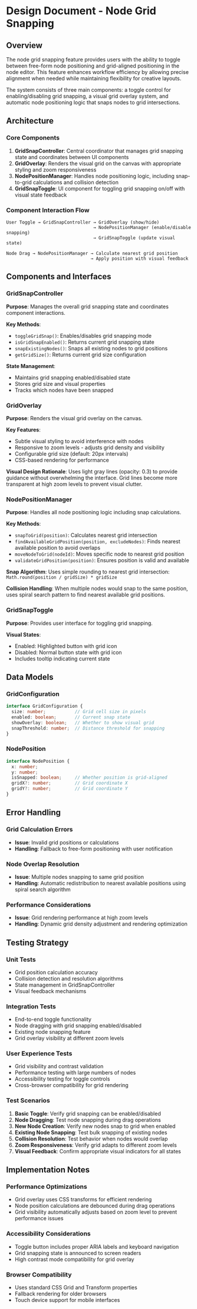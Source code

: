 # Design Document - Node Grid Snapping

## Overview

The node grid snapping feature provides users with the ability to toggle between free-form node positioning and grid-aligned positioning in the node editor. This feature enhances workflow efficiency by allowing precise alignment when needed while maintaining flexibility for creative layouts.

The system consists of three main components: a toggle control for enabling/disabling grid snapping, a visual grid overlay system, and automatic node positioning logic that snaps nodes to grid intersections.

## Architecture

### Core Components

1. **GridSnapController**: Central coordinator that manages grid snapping state and coordinates between UI components
2. **GridOverlay**: Renders the visual grid on the canvas with appropriate styling and zoom responsiveness
3. **NodePositionManager**: Handles node positioning logic, including snap-to-grid calculations and collision detection
4. **GridSnapToggle**: UI component for toggling grid snapping on/off with visual state feedback

### Component Interaction Flow

```
User Toggle → GridSnapController → GridOverlay (show/hide)
                                 → NodePositionManager (enable/disable snapping)
                                 → GridSnapToggle (update visual state)

Node Drag → NodePositionManager → Calculate nearest grid position
                                → Apply position with visual feedback
```

## Components and Interfaces

### GridSnapController

**Purpose**: Manages the overall grid snapping state and coordinates component interactions.

**Key Methods**:
- `toggleGridSnap()`: Enables/disables grid snapping mode
- `isGridSnapEnabled()`: Returns current grid snapping state
- `snapExistingNodes()`: Snaps all existing nodes to grid positions
- `getGridSize()`: Returns current grid size configuration

**State Management**:
- Maintains grid snapping enabled/disabled state
- Stores grid size and visual properties
- Tracks which nodes have been snapped

### GridOverlay

**Purpose**: Renders the visual grid overlay on the canvas.

**Key Features**:
- Subtle visual styling to avoid interference with nodes
- Responsive to zoom levels - adjusts grid density and visibility
- Configurable grid size (default: 20px intervals)
- CSS-based rendering for performance

**Visual Design Rationale**: Uses light gray lines (opacity: 0.3) to provide guidance without overwhelming the interface. Grid lines become more transparent at high zoom levels to prevent visual clutter.

### NodePositionManager

**Purpose**: Handles all node positioning logic including snap calculations.

**Key Methods**:
- `snapToGrid(position)`: Calculates nearest grid intersection
- `findAvailableGridPosition(position, excludeNodes)`: Finds nearest available position to avoid overlaps
- `moveNodeToGrid(nodeId)`: Moves specific node to nearest grid position
- `validateGridPosition(position)`: Ensures position is valid and available

**Snap Algorithm**: Uses simple rounding to nearest grid intersection: `Math.round(position / gridSize) * gridSize`

**Collision Handling**: When multiple nodes would snap to the same position, uses spiral search pattern to find nearest available grid positions.

### GridSnapToggle

**Purpose**: Provides user interface for toggling grid snapping.

**Visual States**:
- Enabled: Highlighted button with grid icon
- Disabled: Normal button state with grid icon
- Includes tooltip indicating current state

## Data Models

### GridConfiguration

```typescript
interface GridConfiguration {
  size: number;           // Grid cell size in pixels
  enabled: boolean;       // Current snap state
  showOverlay: boolean;   // Whether to show visual grid
  snapThreshold: number;  // Distance threshold for snapping
}
```

### NodePosition

```typescript
interface NodePosition {
  x: number;
  y: number;
  isSnapped: boolean;     // Whether position is grid-aligned
  gridX?: number;         // Grid coordinate X
  gridY?: number;         // Grid coordinate Y
}
```

## Error Handling

### Grid Calculation Errors
- **Issue**: Invalid grid positions or calculations
- **Handling**: Fallback to free-form positioning with user notification

### Node Overlap Resolution
- **Issue**: Multiple nodes snapping to same grid position
- **Handling**: Automatic redistribution to nearest available positions using spiral search algorithm

### Performance Considerations
- **Issue**: Grid rendering performance at high zoom levels
- **Handling**: Dynamic grid density adjustment and rendering optimization

## Testing Strategy

### Unit Tests
- Grid position calculation accuracy
- Collision detection and resolution algorithms
- State management in GridSnapController
- Visual feedback mechanisms

### Integration Tests
- End-to-end toggle functionality
- Node dragging with grid snapping enabled/disabled
- Existing node snapping feature
- Grid overlay visibility at different zoom levels

### User Experience Tests
- Grid visibility and contrast validation
- Performance testing with large numbers of nodes
- Accessibility testing for toggle controls
- Cross-browser compatibility for grid rendering

### Test Scenarios
1. **Basic Toggle**: Verify grid snapping can be enabled/disabled
2. **Node Dragging**: Test node snapping during drag operations
3. **New Node Creation**: Verify new nodes snap to grid when enabled
4. **Existing Node Snapping**: Test bulk snapping of existing nodes
5. **Collision Resolution**: Test behavior when nodes would overlap
6. **Zoom Responsiveness**: Verify grid adapts to different zoom levels
7. **Visual Feedback**: Confirm appropriate visual indicators for all states

## Implementation Notes

### Performance Optimizations
- Grid overlay uses CSS transforms for efficient rendering
- Node position calculations are debounced during drag operations
- Grid visibility automatically adjusts based on zoom level to prevent performance issues

### Accessibility Considerations
- Toggle button includes proper ARIA labels and keyboard navigation
- Grid snapping state is announced to screen readers
- High contrast mode compatibility for grid overlay

### Browser Compatibility
- Uses standard CSS Grid and Transform properties
- Fallback rendering for older browsers
- Touch device support for mobile interfaces